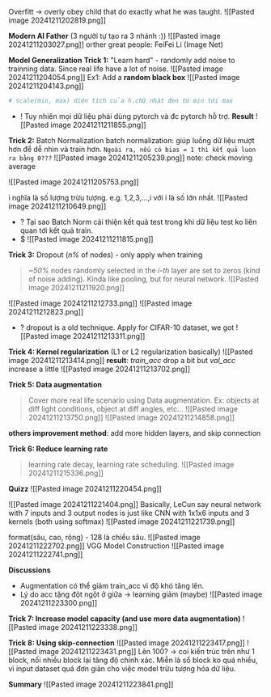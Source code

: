 Overfitt -> overly obey child that do exactly what he was taught.
![[Pasted image 20241211202819.png]]

**Modern AI Father** (3 người tự tạo ra 3 nhánh :))
![[Pasted image 20241211203027.png]]
orther great people: FeiFei Li (Image Net)

**Model Generalization**
**Trick 1:** "Learn hard" - randomly add noise to trainning data. Since real life have a lot of noise.
![[Pasted image 20241211204054.png]]
Ex1: Add a **random black box** 
![[Pasted image 20241211204143.png]]
```python
# scale(min, max) diện tích của h.chữ nhật đen từ min tới max
```
+ ! Tuy nhiên mọi dữ liệu phải dùng pytorch và đc pytorch hỗ trợ.
**Result**
![[Pasted image 20241211211855.png]]


**Trick 2:** Batch Normalization
batch normalization: giúp luồng dữ liệu mượt hơn để dễ nhìn và train hơn. 
`Ngoài ra, nếu có bias = 1 thì kết quả luon ra bằng 0???`
![[Pasted image 20241211205239.png]]
note: check moving average

![[Pasted image 20241211205753.png]]

i nghĩa là số lượng trừu tượng. e.g. 1,2,3,...,i với i là số lớn nhất.
![[Pasted image 20241211210649.png]]
+ ? Tại sao Batch Norm cải thiện kết quả test trong khi dữ liệu test ko liên quan tới kết quả train. 
+ $ 
![[Pasted image 20241211211815.png]]



**Trick 3:** Dropout (*n%* of nodes) - only apply when training
>*~50%* nodes randomly selected in the *i-th* layer are set to zeros (kind of noise adding). Kinda like pooling, but for neural network.
![[Pasted image 20241211211920.png]]

![[Pasted image 20241211212733.png]]
![[Pasted image 20241211212823.png]]
+ ? dropout is a old technique. 
Apply for CIFAR-10 dataset, we got 
![[Pasted image 20241211213311.png]]

**Trick 4: Kernel regularization** (L1 or L2 regularization basically)
![[Pasted image 20241211213414.png]]
**result**: *train_acc* drop a bit but *val_acc* increase a little
![[Pasted image 20241211213702.png]]

**Trick 5: Data augmentation**
>Cover more real life scenario using Data augmentation. Ex: objects at diff light conditions, object at diff angles, etc...
![[Pasted image 20241211213750.png]]
![[Pasted image 20241211214858.png]]

**others improvement method**: add more hidden layers, and skip connection

**Trick 6: Reduce learning rate**
>learning rate decay, learning rate scheduling.
![[Pasted image 20241211215336.png]]

**Quizz**
![[Pasted image 20241211220454.png]]

![[Pasted image 20241211221404.png]]
Basically, LeCun say neural network with 7 inputs and 3 output nodes is just like CNN with 1x1x6 inputs and 3 kernels (both using softmax)
![[Pasted image 20241211221739.png]]


format(sâu, cao, rộng) - 128 là chiều sâu.
![[Pasted image 20241211222702.png]]
VGG Model Construction
![[Pasted image 20241211222741.png]]

**Discussions**
+ Augmentation có thể giảm train_acc vì độ khó tăng lên. 
+ Lý do acc tặng đột ngột ở giữa -> learning giảm (maybe)
	![[Pasted image 20241211223300.png]]

**Trick 7: Increase model capacity (and use more data augmentation)**
![[Pasted image 20241211223338.png]]

**Trick 8: Using skip-connection**
![[Pasted image 20241211223417.png]]
![[Pasted image 20241211223431.png]]
Lên 100? -> coi kiến trúc trên như 1 block, nối nhiều block lại tăng độ chính xác. Miễn là số block ko quá nhiều, vì input dataset quá đơn giản cho việc model trừu tượng hóa dữ liệu.

**Summary**
![[Pasted image 20241211223841.png]]

